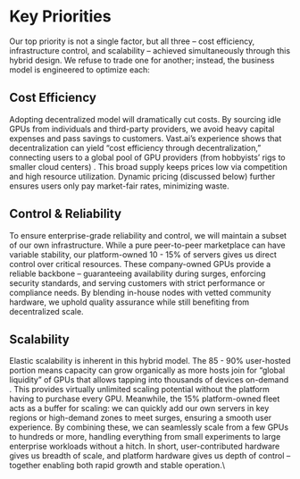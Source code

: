 # Key Priorities

Our top priority is not a single factor, but all three – cost efficiency, infrastructure control, and scalability – achieved simultaneously through this hybrid design. We refuse to trade one for another; instead, the business model is engineered to optimize each:

## Cost Efficiency

Adopting decentralized model will dramatically cut costs. By sourcing idle GPUs from individuals and third-party providers, we avoid heavy capital expenses and pass savings to customers. Vast.ai’s experience shows that decentralization can yield “cost efficiency through decentralization,” connecting users to a global pool of GPU providers (from hobbyists’ rigs to smaller cloud centers) . This broad supply keeps prices low via competition and high resource utilization. Dynamic pricing (discussed below) further ensures users only pay market-fair rates, minimizing waste.

## Control & Reliability

To ensure enterprise-grade reliability and control, we will maintain a subset of our own infrastructure. While a pure peer-to-peer marketplace can have variable stability, our platform-owned 10 - 15% of servers gives us direct control over critical resources. These company-owned GPUs provide a reliable backbone – guaranteeing availability during surges, enforcing security standards, and serving customers with strict performance or compliance needs. By blending in-house nodes with vetted community hardware, we uphold quality assurance while still benefiting from decentralized scale.

## Scalability

Elastic scalability is inherent in this hybrid model. The 85 - 90% user-hosted portion means capacity can grow organically as more hosts join for “global liquidity” of GPUs that allows tapping into thousands of devices on-demand . This provides virtually unlimited scaling potential without the platform having to purchase every GPU. Meanwhile, the 15% platform-owned fleet acts as a buffer for scaling: we can quickly add our own servers in key regions or high-demand zones to meet surges, ensuring a smooth user experience. By combining these, we can seamlessly scale from a few GPUs to hundreds or more, handling everything from small experiments to large enterprise workloads without a hitch. In short, user-contributed hardware gives us breadth of scale, and platform hardware gives us depth of control – together enabling both rapid growth and stable operation.\


